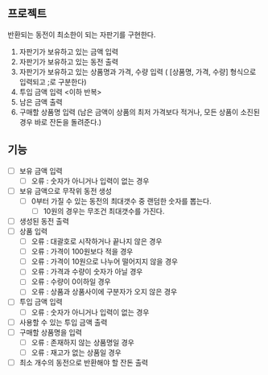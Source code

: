 ## 프로젝트

반환되는 동전이 최소한이 되는 자판기를 구현한다.

1. 자판기가 보유하고 있는 금액 입력
2. 자판기가 보유하고 있는 동전 출력
3. 자판기가 보유하고 있는 상품명과 가격, 수량 입력 ( [상품명, 가격, 수량] 형식으로 입력되고 ;로 구분한다)
4. 투입 금액 입력 
<이하 반복>
5. 남은 금액 출력
6. 구매할 상품명 입력 (남은 금액이 상품의 최저 가격보다 적거나, 모든 상품이 소진된 경우 바로 잔돈을 돌려준다.)

## 기능
- [ ] 보유 금액 입력 
  - [ ] 오류 : 숫자가 아니거나 입력이 없는 경우
- [ ] 보유 금액으로 무작위 동전 생성
  - [ ] 0부터 가질 수 있는 동전의 최대갯수 중 랜덤한 숫자를 뽑는다.
    - [ ] 10원의 경우는 무조건 최대갯수를 가진다.
- [ ] 생성된 동전 출력
- [ ] 상품 입력
  - [ ] 오류 : 대괄호로 시작하거나 끝나지 않은 경우
  - [ ] 오류 : 가격이 100원보다 적을 경우
  - [ ] 오류 : 가격이 10원으로 나누어 떨어지지 않을 경우
  - [ ] 오류 : 가격과 수량이 숫자가 아닐 경우
  - [ ] 오류 : 수량이 0이하일 경우
  - [ ] 오류 : 상품과 상품사이에 구분자가 오지 않은 경우
- [ ] 투입 금액 입력
  - [ ] 오류 : 숫자가 아니거나 입력이 없는 경우
- [ ] 사용할 수 있는 투입 금액 출력
- [ ] 구매할 상품명을 입력
  - [ ] 오류 : 존재하지 않는 상품명일 경우
  - [ ] 오류 : 재고가 없는 상품일 경우
- [ ] 최소 개수의 동전으로 반환해야 할 잔돈 출력
